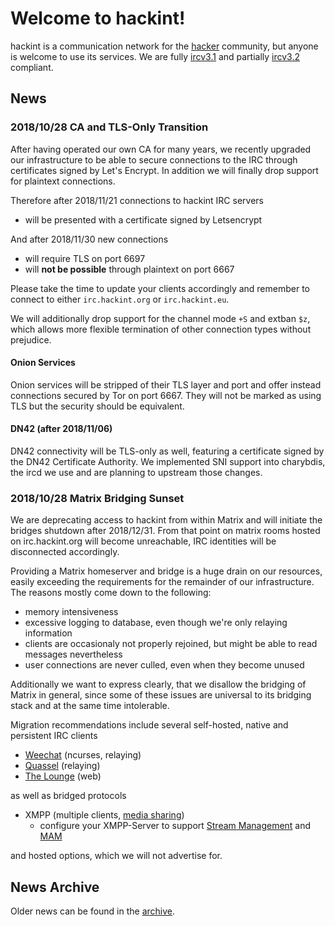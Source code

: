 # Welcome to hackint!

hackint is a communication network for the [hacker](https://en.wikipedia.org/wiki/Hacker_culture) community, but anyone is welcome to use its services. We are fully [ircv3.1](http://ircv3.net/irc/#ircv31) and partially [ircv3.2](https://ircv3.net/irc/#ircv32) compliant.

## News

### 2018/10/28 CA and TLS-Only Transition

After having operated our own CA for many years, we recently upgraded our infrastructure to be able to secure connections to the IRC through certificates signed by Let's Encrypt. In addition we will finally drop support for plaintext connections.

Therefore after 2018/11/21 connections to hackint IRC servers
- will be presented with a certificate signed by Letsencrypt

And after 2018/11/30 new connections
- will require TLS on port 6697
- will **not be possible** through plaintext on port 6667

Please take the time to update your clients accordingly and remember to connect to either `irc.hackint.org` or `irc.hackint.eu`.

We will additionally drop support for the channel mode `+S` and extban `$z`, which allows more flexible termination of other connection types without prejudice.

#### Onion Services
Onion services will be stripped of their TLS layer and port and offer instead connections secured by Tor on port 6667. They will not be marked as using TLS but the security should be equivalent.

#### DN42 (after 2018/11/06)
DN42 connectivity will be TLS-only as well, featuring a certificate signed by the DN42 Certificate Authority. We implemented SNI support into charybdis, the ircd we use and are planning to upstream those changes.

### 2018/10/28 Matrix Bridging Sunset

We are deprecating access to hackint from within Matrix and will initiate the bridges shutdown after 2018/12/31. From that point on matrix rooms hosted on irc.hackint.org will become unreachable, IRC identities will be disconnected accordingly.

Providing a Matrix homeserver and bridge is a huge drain on our resources, easily exceeding the requirements for the remainder of our infrastructure. The reasons mostly come down to the following:
- memory intensiveness
- excessive logging to database, even though we're only relaying information
- clients are occasionaly not properly rejoined, but might be able to read messages nevertheless
- user connections are never culled, even when they become unused

Additionally we want to express clearly, that we disallow the bridging of Matrix in general, since some of these issues are universal to its bridging stack and at the same time intolerable.

Migration recommendations include several self-hosted, native and persistent IRC clients
- [Weechat](https://weechat.org/) (ncurses, relaying)
- [Quassel](https://quassel-irc.org/) (relaying)
- [The Lounge](https://thelounge.chat/) (web)

as well as bridged protocols
- XMPP (multiple clients, [media sharing](https://xmpp.org/extensions/xep-0363.html))
  - configure your XMPP-Server to support [Stream Management](https://xmpp.org/extensions/xep-0198.html) and [MAM](https://xmpp.org/extensions/xep-0313.html)

and hosted options, which we will not advertise for.


## News Archive

Older news can be found in the [archive](/archive).
